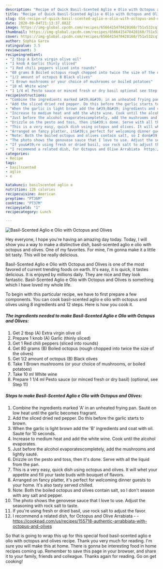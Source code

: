 ```yaml
---
description: "Recipe of Quick Basil-Scented Aglio e Olio with Octopus and Olives"
title: "Recipe of Quick Basil-Scented Aglio e Olio with Octopus and Olives"
slug: 654-recipe-of-quick-basil-scented-aglio-e-olio-with-octopus-and-olives
date: 2020-09-04T21:13:37.082Z
image: https://img-global.cpcdn.com/recipes/6566415470428160/751x532cq70/basil-scented-aglio-e-olio-with-octopus-and-olives-recipe-main-photo.jpg
thumbnail: https://img-global.cpcdn.com/recipes/6566415470428160/751x532cq70/basil-scented-aglio-e-olio-with-octopus-and-olives-recipe-main-photo.jpg
cover: https://img-global.cpcdn.com/recipes/6566415470428160/751x532cq70/basil-scented-aglio-e-olio-with-octopus-and-olives-recipe-main-photo.jpg
author: Sophia Garza
ratingvalue: 3.5
reviewcount: 3
recipeingredient:
- "2 tbsp A Extra virgin olive oil"
- "1 knob A Garlic thinly sliced"
- "1 Red chili peppers sliced into rounds"
- "80 grams B Boiled octopus rough chopped into twice the size of the olives"
- "1/2 amount of octopus B Black olives"
- "1 Brown mushrooms or your choice of mushrooms or boiled potatoes"
- "10 ml White wine"
- "1 1/4 ml Pesto sauce or minced fresh or dry basil optional see Step 11"
recipeinstructions:
- "Combine the ingredients marked &#39;A&#39; in an unheated frying pan. Sauté on low heat until the garlic becomes fragrant."
- "Add the sliced dried red pepper. Do this before the garlic starts to brown."
- "When the garlic is light brown add the &#39;B&#39; ingredients and coat with oil. Sauté for 10 seconds."
- "Increase to medium heat and add the white wine. Cook until the alcohol evaporates."
- "Just before the alcohol evaporatescompletely, add the mushrooms and lightly sauté."
- "Drizzle on the pesto and toss, then it&#39;s done. Serve with all the liquid from the pan."
- "This is a very easy, quick dish using octopus and olives. It will whet your appetite and fill your taste buds with bouquet of flavors."
- "Arranged on fancy platter, it&#39;s perfect for welcoming dinner guests to your home. It&#39;s also tasty served chilled."
- "Note: Both the boiled octopus and olives contain salt, so I don&#39;t season with any salt and pepper."
- "The photo shows the genovese sauce that I love to use. Adjust the seasoning with rock salt to taste."
- "If you&#39;re using fresh or dried basil, use rock salt to adjust the favor."
- "I recommend a related dish, for Octopus and Olive Arrabiata  https://cookpad.com/us/recipes/155718-authentic-arrabbiata-with-octopus-and-olives"
categories:
- Recipe
tags:
- basilscented
- aglio
- e

katakunci: basilscented aglio e 
nutrition: 126 calories
recipecuisine: American
preptime: "PT36M"
cooktime: "PT37M"
recipeyield: "1"
recipecategory: Lunch

---
```



![Basil-Scented Aglio e Olio with Octopus and Olives](https://img-global.cpcdn.com/recipes/6566415470428160/751x532cq70/basil-scented-aglio-e-olio-with-octopus-and-olives-recipe-main-photo.jpg)

Hey everyone, I hope you're having an amazing day today. Today, I will show you a way to make a distinctive dish, basil-scented aglio e olio with octopus and olives. One of my favorites. For mine, I'm gonna make it a little bit tasty. This will be really delicious.



Basil-Scented Aglio e Olio with Octopus and Olives is one of the most favored of current trending foods on earth. It's easy, it is quick, it tastes delicious. It is enjoyed by millions daily. They are nice and they look fantastic. Basil-Scented Aglio e Olio with Octopus and Olives is something which I have loved my whole life.


To begin with this particular recipe, we have to first prepare a few components. You can cook basil-scented aglio e olio with octopus and olives using 8 ingredients and 12 steps. Here is how you cook it.

<!--inarticleads1-->

##### The ingredients needed to make Basil-Scented Aglio e Olio with Octopus and Olives:

1. Get 2 tbsp (A) Extra virgin olive oil
1. Prepare 1 knob (A) Garlic (thinly sliced)
1. Get 1 Red chili peppers (sliced into rounds)
1. Get 80 grams (B) Boiled octopus (rough chopped into twice the size of the olives)
1. Get 1/2 amount of octopus (B) Black olives
1. Take 1 Brown mushrooms (or your choice of mushrooms, or boiled potatoes)
1. Take 10 ml White wine
1. Prepare 1 1/4 ml Pesto sauce (or minced fresh or dry basil) (optional, see Step 11)




<!--inarticleads2-->

##### Steps to make Basil-Scented Aglio e Olio with Octopus and Olives:

1. Combine the ingredients marked &#39;A&#39; in an unheated frying pan. Sauté on low heat until the garlic becomes fragrant.
1. Add the sliced dried red pepper. Do this before the garlic starts to brown.
1. When the garlic is light brown add the &#39;B&#39; ingredients and coat with oil. Sauté for 10 seconds.
1. Increase to medium heat and add the white wine. Cook until the alcohol evaporates.
1. Just before the alcohol evaporatescompletely, add the mushrooms and lightly sauté.
1. Drizzle on the pesto and toss, then it&#39;s done. Serve with all the liquid from the pan.
1. This is a very easy, quick dish using octopus and olives. It will whet your appetite and fill your taste buds with bouquet of flavors.
1. Arranged on fancy platter, it&#39;s perfect for welcoming dinner guests to your home. It&#39;s also tasty served chilled.
1. Note: Both the boiled octopus and olives contain salt, so I don&#39;t season with any salt and pepper.
1. The photo shows the genovese sauce that I love to use. Adjust the seasoning with rock salt to taste.
1. If you&#39;re using fresh or dried basil, use rock salt to adjust the favor.
1. I recommend a related dish, for Octopus and Olive Arrabiata -  - https://cookpad.com/us/recipes/155718-authentic-arrabbiata-with-octopus-and-olives




So that is going to wrap this up for this special food basil-scented aglio e olio with octopus and olives recipe. Thank you very much for reading. I'm sure you will make this at home. There is gonna be interesting food in home recipes coming up. Remember to save this page in your browser, and share it to your family, friends and colleague. Thanks again for reading. Go on get cooking!
